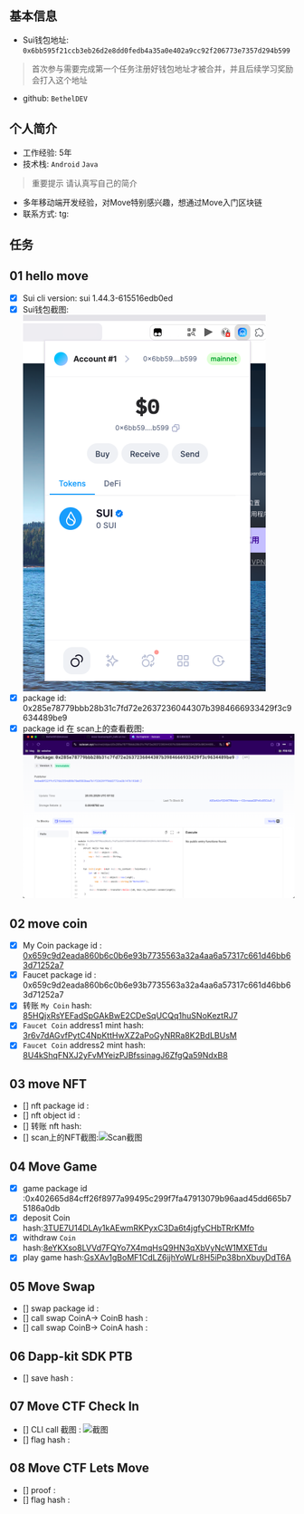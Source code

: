 ## 基本信息
- Sui钱包地址: `0x6bb595f21ccb3eb26d2e8dd0fedb4a35a0e402a9cc92f206773e7357d294b599`
> 首次参与需要完成第一个任务注册好钱包地址才被合并，并且后续学习奖励会打入这个地址
- github: `BethelDEV`

## 个人简介
- 工作经验: 5年
- 技术栈: `Android` `Java`
> 重要提示 请认真写自己的简介
- 多年移动端开发经验，对Move特别感兴趣，想通过Move入门区块链
- 联系方式: tg: ` ` 

## 任务

##   01 hello move  
- [x] Sui cli version: sui 1.44.3-615516edb0ed
- [x] Sui钱包截图: ![Sui钱包截图](./images/wallet01.png)
- [x] package id: 0x285e78779bbb28b31c7fd72e2637236044307b3984666933429f3c9634489be9
- [x] package id 在 scan上的查看截图:![Scan截图](./images/package01.png)

##   02 move coin
- [x] My Coin package id : [0x659c9d2eada860b6c0b6e93b7735563a32a4aa6a57317c661d46bb63d71252a7](https://suiscan.xyz/mainnet/object/0x659c9d2eada860b6c0b6e93b7735563a32a4aa6a57317c661d46bb63d71252a7/)
- [x] Faucet package id : 0x659c9d2eada860b6c0b6e93b7735563a32a4aa6a57317c661d46bb63d71252a7
- [x] 转账 `My Coin` hash: [85HQjxRsYEFadSpGAkBwE2CDeSqUCQq1huSNoKeztRJ7](https://suiscan.xyz/mainnet/tx/85HQjxRsYEFadSpGAkBwE2CDeSqUCQq1huSNoKeztRJ7)
- [x] `Faucet Coin` address1 mint hash: [3r6v7dAGvfPytC4NpKttHwXZ2aPoGyNRRa8K2BdLBUsM](https://suiscan.xyz/mainnet/tx/3r6v7dAGvfPytC4NpKttHwXZ2aPoGyNRRa8K2BdLBUsM)
- [x] `Faucet Coin` address2 mint hash: [8U4kShqFNXJ2yFvMYeizPJBfssinagJ6ZfgQa59NdxB8](https://suiscan.xyz/mainnet/tx/8U4kShqFNXJ2yFvMYeizPJBfssinagJ6ZfgQa59NdxB8)

##   03 move NFT
- [] nft package id :
- [] nft object id : 
- [] 转账 nft  hash:
- [] scan上的NFT截图:![Scan截图](./images/你的图片地址)

##   04 Move Game
- [x] game package id :0x402665d84cff26f8977a99495c299f7fa47913079b96aad45dd665b75186a0db
- [x] deposit Coin hash:[3TUE7U14DLAy1kAEwmRKPyxC3Da6t4jgfyCHbTRrKMfo](https://suiscan.xyz/mainnet/tx/3TUE7U14DLAy1kAEwmRKPyxC3Da6t4jgfyCHbTRrKMfo)
- [x] withdraw `Coin` hash:[8eYKXso8LVVd7FQYo7X4mqHsQ9HN3qXbVyNcW1MXETdu](https://suiscan.xyz/mainnet/tx/8eYKXso8LVVd7FQYo7X4mqHsQ9HN3qXbVyNcW1MXETdu)
- [x] play game hash:[GsXAv1gBoMF1CdLZ6jjhYoWLr8H5iPp38bnXbuyDdT6A](https://suiscan.xyz/mainnet/tx/GsXAv1gBoMF1CdLZ6jjhYoWLr8H5iPp38bnXbuyDdT6A)

##   05 Move Swap
- [] swap package id :
- [] call swap CoinA-> CoinB  hash :
- [] call swap CoinB-> CoinA  hash :

##   06 Dapp-kit SDK PTB
- [] save hash :

##   07 Move CTF Check In
- [] CLI call 截图 : ![截图](./images/你的图片地址)
- [] flag hash :

##   08 Move CTF Lets Move
- [] proof : 
- [] flag hash :


